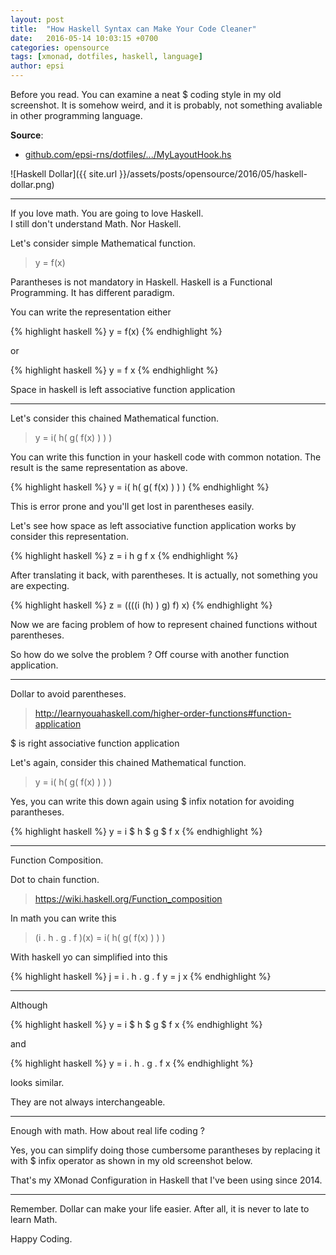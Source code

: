```yaml
---
layout: post
title:  "How Haskell Syntax can Make Your Code Cleaner"
date:   2016-05-14 10:03:15 +0700
categories: opensource
tags: [xmonad, dotfiles, haskell, language]
author: epsi
---
```


Before you read. You can examine a neat $ coding style in my old screenshot. It is somehow weird, and it is probably, not something avaliable in other programming language.

**Source**:<br/>
* [github.com/epsi-rns/dotfiles/.../MyLayoutHook.hs][dotfiles-layout]

![Haskell Dollar]({{ site.url }}/assets/posts/opensource/2016/05/haskell-dollar.png)

* * *

If you love math. You are going to love Haskell.<br/>
I still don't understand Math. Nor Haskell.

Let's consider simple Mathematical function.

> y = f(x)

Parantheses is not mandatory in Haskell. Haskell is a Functional Programming. It has different paradigm.

You can write the representation either

{% highlight haskell %}
y = f(x)
{% endhighlight %}

or 

{% highlight haskell %}
y = f x
{% endhighlight %}

Space in haskell is left associative function application

* * *

Let's consider this chained Mathematical function.

> y = i( h( g( f(x) ) ) ) 

You can write this function in your haskell code with common notation. The result is the same representation as above.

{% highlight haskell %}
y = i( h( g( f(x) ) ) ) 
{% endhighlight %}

This is error prone and you'll get lost in parentheses easily.

Let's see how space as left associative function application works by consider this representation.

{% highlight haskell %}
z = i h g f x
{% endhighlight %}

After translating it back, with parentheses.  It is actually, not something you are expecting.

{% highlight haskell %}
z = ((((i (h) ) g) f) x)
{% endhighlight %}

Now we are facing problem of how to represent chained functions without parentheses.

So how do we solve the problem ?
Off course with another function application.

* * *

Dollar to avoid parentheses.

> <http://learnyouahaskell.com/higher-order-functions#function-application>

$ is right associative function application

Let's again, consider this chained Mathematical function.

> y = i( h( g( f(x) ) ) ) 

Yes, you can write this down again using $ infix notation for avoiding parantheses.

{% highlight haskell %}
y = i $ h $ g $ f x
{% endhighlight %}

* * *

Function Composition.

Dot to chain function.

> <https://wiki.haskell.org/Function_composition>

In math you can write this

> (i . h . g . f )(x) = i( h( g( f(x) ) ) ) 

With haskell yo can simplified into this

{% highlight haskell %}
j = i . h . g . f
y = j x
{% endhighlight %}

* * *

Although

{% highlight haskell %}
y = i $ h $ g $ f x
{% endhighlight %}

and

{% highlight haskell %}
y = i . h . g . f x
{% endhighlight %}

looks similar.

They are not always interchangeable.

* * *

Enough with math. How about real life coding ?

Yes, you can simplify doing those cumbersome parantheses by replacing it with $ infix operator as shown in my old screenshot below.

That's my XMonad Configuration in Haskell that I've been using since 2014.

* * *

Remember. Dollar can make your life easier.
After all, it is never to late to learn Math.

Happy Coding.

[dotfiles-layout]: https://github.com/epsi-rns/dotfiles/blob/master/xmonad/xmonad-dzen-2/lib/MyLayoutHook.hs

